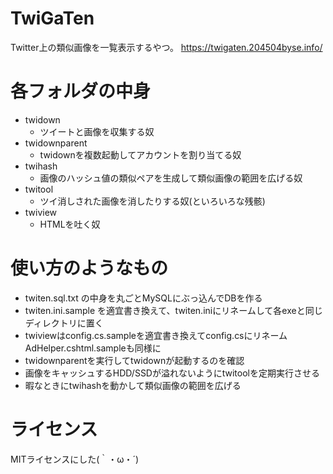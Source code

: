 # TwiGaTen
Twitter上の類似画像を一覧表示するやつ。
<https://twigaten.204504byse.info/>

# 各フォルダの中身
* twidown
  * ツイートと画像を収集する奴
* twidownparent
  * twidownを複数起動してアカウントを割り当てる奴
* twihash
  * 画像のハッシュ値の類似ペアを生成して類似画像の範囲を広げる奴
* twitool
  * ツイ消しされた画像を消したりする奴(といろいろな残骸)
* twiview
  * HTMLを吐く奴

# 使い方のようなもの
  * twiten.sql.txt の中身を丸ごとMySQLにぶっ込んでDBを作る
  * twiten.ini.sample を適宜書き換えて、twiten.iniにリネームして各exeと同じディレクトリに置く
  * twiviewはconfig.cs.sampleを適宜書き換えてconfig.csにリネーム AdHelper.cshtml.sampleも同様に
  * twidownparentを実行してtwidownが起動するのを確認
  * 画像をキャッシュするHDD/SSDが溢れないようにtwitoolを定期実行させる
  * 暇なときにtwihashを動かして類似画像の範囲を広げる

# ライセンス
MITライセンスにした(｀・ω・´)
